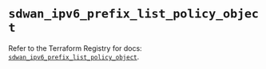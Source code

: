 # `sdwan_ipv6_prefix_list_policy_object`

Refer to the Terraform Registry for docs: [`sdwan_ipv6_prefix_list_policy_object`](https://registry.terraform.io/providers/ciscodevnet/sdwan/0.8.0/docs/resources/ipv6_prefix_list_policy_object).
